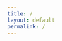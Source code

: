 ```yaml
---
title: /
layout: default
permalink: /
---
```

<style>
.center {
  display: block;
  margin-left: auto;
  margin-right: auto;
  width: 100%;
}
</style>
<script>
  if(/Android|webOS|iPhone|iPad|iPod|BlackBerry|IEMobile|Opera Mini/i.test(navigator.userAgent)){
  // MOBILE
document.write('<pre><div class="center">     ____________________________\n');
document.write('    !\_________________________/!\\n');
document.write('    !! #<div style="floar:left;color:red;display:inline-block;">0x5c4r3</div>                         !! \\n');
document.write('    !!                         !!  \\n');
document.write('    !!                         !!  !\n');
document.write('    !!                         !!  !\n');
document.write('    !!                         !!  !\n');
document.write('    !!                         !!  !\n');
document.write('    !!                         !!  !\n');
document.write('    !!                         !!  /\n');
document.write('    !!_________________________!! /\n');
document.write('    !/_________________________\!/\n');
document.write('       __\_________________/__/!_\n');
document.write('      !_______________________!/\n');
document.write('    ________________________\n');
document.write('   /oooo  oooo  oooo  oooo /!\n');
document.write('  /ooooooooooooooooooooooo/ /\n');
document.write(' /ooooooooooooooooooooooo/ /\n');
document.write('/C=_____________________/_/\n</div></pre></br>');
}else{
  // DESKTOP
  
  
document.write('<pre><div class="center">                                  .,,uod8B8bou,,.\n');
document.write('                       ..,uod8BBBBBBBBBBBBBBBBRPFT?l!i:.\n');
document.write('                  ,=m8BBBBBBBBBBBBBBBRPFT?!||||||||||||||\n');
document.write('                  !...:!TVBBBRPFT||||||||||!!^^"""   ||||\n');
document.write('                  !.......:!?|||||!!^^"""            ||||\n');
document.write('                  !.........||||                     ||||\n');
document.write('                  !.........||||  ##<div style="floar:left;color:red;display:inline-block;">0x5c4r3</div>          ||||\n');
document.write('                  !.........||||                     ||||\n');
document.write('                  !.........||||                     ||||\n');
document.write('                  `.........||||                    ,||||\n');
document.write('                   .;.......||||               _.-!!|||||\n');
document.write('            .,uodWBBBBb.....||||       _.-!!|||||||||!:"\n');
document.write('         !YBBBBBBBBBBBBBBb..!|||:..-!!|||||||!iof68BBBBBb....\n'); 
document.write('         !..YBBBBBBBBBBBBBBb!!||||||||!iof68BBBBBBRPFT?!::   `.\n');
document.write('         !....YBBBBBBBBBBBBBBbaaitf68BBBBBBRPFT?!:::::::::     `.\n');
document.write('         !........YBBBBBBB8BBBRPFT?!::::::::::^^^...::::;        iBBbo.\n');
document.write('          `..........:::::::::::::::::::::::;iof688888888888b.    `YBBBP^\n');
document.write('             `........:::::::::;iof68888888888888888888888888888b.\n');
document.write('                   `..::!8888888888888888888888888888888899fT|!^""   \n');
document.write('                        `!98888888888888888888899fT|!^""\n');
document.write('                            `!98888888899fT|!^""\n');
document.write('                               `!^888""\n</div></pre></br>');
  
document.write('<pre><div class="center">  ██████  ▄████▄   ▄▄▄       ██▀███  ▓█████  ▄████▄   ██▀███   ▒█████   █     █\n');
document.write('▒██    ▒ ▒██▀ ▀█  ▒████▄    ▓██   ██▒▓█   ▀ ▒██▀ ▀█  ▓██ ▒ ██▒▒██▒  ██▒▓█░ █ ░█\n');
document.write('░ ▓██▄   ▒▓█    ▄ ▒██  ▀█▄  ▓██ ░▄█ ▒▒███   ▒▓█    ▄ ▓██ ░▄█ ▒▒██░  ██▒▒█░ █ ░█\n');
document.write('  ▒   ██▒▒▓▓▄ ▄██▒░██▄▄▄▄██ ▒██▀▀█▄  ▒▓█  ▄ ▒▓▓▄ ▄██▒▒██▀▀█▄  ▒██   ██░░█░ █ ░█\n');
document.write('▒██████▒▒▒ ▓███▀ ░ ▓█   ▓██▒░██▓ ▒██▒░▒████▒▒ ▓███▀ ░░██▓ ▒██▒░ ████▓▒░░░██▒██▓\n');
document.write('▒ ▒▓▒ ▒ ░░ ░▒ ▒  ░ ▒▒   ▓▒█░░ ▒▓ ░▒▓░░░ ▒░ ░░ ░▒ ▒  ░░ ▒▓ ░▒▓░░ ▒░▒░▒░ ░ ▓░▒ ▒ \n');
document.write('░ ░▒  ░ ░  ░  ▒     ▒   ▒▒ ░  ░▒ ░ ▒░ ░ ░  ░  ░  ▒     ░▒ ░ ▒░  ░ ▒ ▒░   ▒ ░ ░ \n');
document.write('░  ░  ░  ░          ░   ▒     ░░   ░    ░   ░          ░░   ░ ░ ░ ░ ▒    ░   ░ \n');
document.write('      ░  ░ ░            ░  ░   ░        ░  ░░ ░         ░         ░ ░      ░   \n');
document.write('         ░                                  ░                                  \n</div></pre>');
}
</script>

